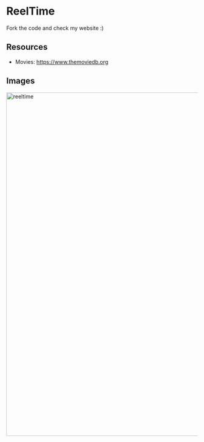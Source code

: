 # ReelTime
Fork the code and check my website :)


## Resources
- Movies: https://www.themoviedb.org
  
## Images
<img width="1864" height="904" alt="reeltime" src="https://github.com/user-attachments/assets/018d44fa-249d-42b2-8f24-9eac991577f0" />
